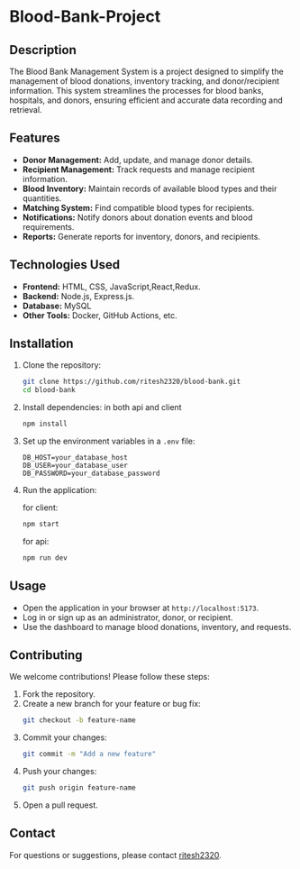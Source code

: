 # Blood-Bank-Project

## Description

The Blood Bank Management System is a project designed to simplify the management of blood donations, inventory tracking, and donor/recipient information. This system streamlines the processes for blood banks, hospitals, and donors, ensuring efficient and accurate data recording and retrieval.

## Features

- **Donor Management:** Add, update, and manage donor details.
- **Recipient Management:** Track requests and manage recipient information.
- **Blood Inventory:** Maintain records of available blood types and their quantities.
- **Matching System:** Find compatible blood types for recipients.
- **Notifications:** Notify donors about donation events and blood requirements.
- **Reports:** Generate reports for inventory, donors, and recipients.

## Technologies Used

- **Frontend:** HTML, CSS, JavaScript,React,Redux.
- **Backend:** Node.js, Express.js. 
- **Database:** MySQL
- **Other Tools:** Docker, GitHub Actions, etc.

## Installation

1. Clone the repository:
   ```bash
   git clone https://github.com/ritesh2320/blood-bank.git
   cd blood-bank
   ```

2. Install dependencies:
   in both api and client 
   ```bash
   npm install
   ```

4. Set up the environment variables in a `.env` file:
   ```
   DB_HOST=your_database_host
   DB_USER=your_database_user
   DB_PASSWORD=your_database_password
   ```

5. Run the application:
   
   for client:
   ```bash
   npm start
   ```
   for api:
   ```bash
   npm run dev
   ```

## Usage

- Open the application in your browser at `http://localhost:5173`.
- Log in or sign up as an administrator, donor, or recipient.
- Use the dashboard to manage blood donations, inventory, and requests.

## Contributing

We welcome contributions! Please follow these steps:

1. Fork the repository.
2. Create a new branch for your feature or bug fix:
   ```bash
   git checkout -b feature-name
   ```
3. Commit your changes:
   ```bash
   git commit -m "Add a new feature"
   ```
4. Push your changes:
   ```bash
   git push origin feature-name
   ```
5. Open a pull request.

## Contact

For questions or suggestions, please contact [ritesh2320](https://github.com/ritesh2320).
